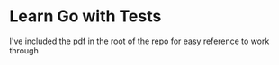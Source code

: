 # Learn Go with Tests

I've included the pdf in the root of the repo for easy reference to work through
